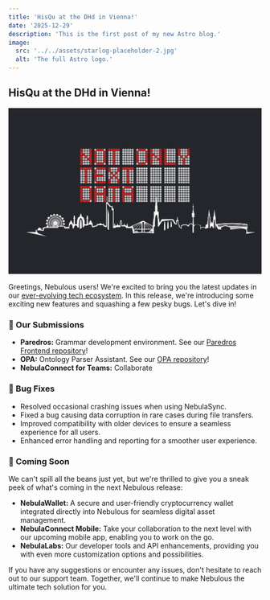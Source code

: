 ```yaml
---
title: 'HisQu at the DHd in Vienna!'
date: '2025-12-29'
description: 'This is the first post of my new Astro blog.'
image:
  src: '../../assets/starlog-placeholder-2.jpg'
  alt: 'The full Astro logo.'
---
```


## HisQu at the DHd in Vienna!

![Nebulous 2.0 Release](../../assets/image.vH2ZM2ku_3g5zp.webp)

Greetings, Nebulous users! We're excited to bring you the latest updates in our [ever-evolving tech ecosystem](#). In this release, we're introducing some exciting new features and squashing a few pesky bugs. Let's dive in!

### 🍿 Our Submissions

- **Paredros:** Grammar development environment. See our [Paredros Frontend repository](https://github.com/HisQu/paredros-app/)!
- **OPA:** Ontology Parser Assistant. See our [OPA repository](https://github.com/HisQu/OPA/)!
- **NebulaConnect for Teams:** Collaborate

### 🐞 Bug Fixes

- Resolved occasional crashing issues when using NebulaSync.
- Fixed a bug causing data corruption in rare cases during file transfers.
- Improved compatibility with older devices to ensure a seamless experience for all users.
- Enhanced error handling and reporting for a smoother user experience.

### 👀 Coming Soon

We can't spill all the beans just yet, but we're thrilled to give you a sneak peek of what's coming in the next Nebulous release:

- **NebulaWallet:** A secure and user-friendly cryptocurrency wallet integrated directly into Nebulous for seamless digital asset management.
- **NebulaConnect Mobile:** Take your collaboration to the next level with our upcoming mobile app, enabling you to work on the go.
- **NebulaLabs:** Our developer tools and API enhancements, providing you with even more customization options and possibilities.

If you have any suggestions or encounter any issues, don't hesitate to reach out to our support team. Together, we'll continue to make Nebulous the ultimate tech solution for you.

